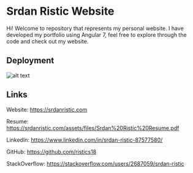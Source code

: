 # Srdan Ristic Website

Hi! Welcome to repository that represents my personal website. I have developed my portfolio using Angular 7, feel free to explore through the code and check out my website.

## Deployment

![alt text](https://srdanristic.com/assets/img/projects/portfolio.png)

## Links

Website: https://srdanristic.com

Resume: https://srdanristic.com/assets/files/Srdan%20Ristic%20Resume.pdf

LinkedIn: https://www.linkedin.com/in/srdan-ristic-87577580/

GitHub: https://github.com/ristics18

StackOverflow: https://stackoverflow.com/users/2687059/srdan-ristic
